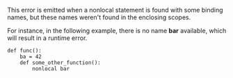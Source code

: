 This error is emitted when a nonlocal statement is found with some binding names,
but these names weren't found in the enclosing scopes.

For instance, in the following example, there is no name **bar** available,
which will result in a runtime error.


    def func():
        ba = 42
        def some_other_function():
            nonlocal bar
